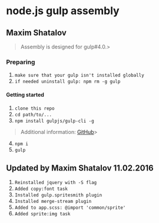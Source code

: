 # node.js gulp assembly
## Maxim Shatalov

> Assembly is designed for gulp#4.0.> 
### Preparing
 1. ```make sure that your gulp isn't installed globally```
 2. ```if needed uninstall gulp: npm rm -g gulp```


#### Getting started

1. ```clone this repo```
2. ```cd path/to/...```
3. ```npm install gulpjs/gulp-cli -g```  
> Additional information: [GitHub](https://github.com/gulpjs/gulp/blob/4.0/docs/getting-started.md)>

4. ```npm i```
6. ```gulp``` 

## Updated by Maxim Shatalov 11.02.2016
1. ```Reinstalled jquery with -S flag```
2. ```Added copy:font task```
3. ```Installed gulp.spritesmith plugin```
4. ```Installed merge-stream plugin```
5. ```Added to app.scss: @import 'common/sprite'```
6. ```Added sprite:img task```